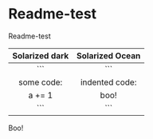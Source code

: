 # Readme-test
Readme-test

Solarized dark             |  Solarized Ocean
:-------------------------:|:-------------------------:
```                        |```
some code:                 |    indented code:
   a += 1                  |        boo!
```                        |```
Boo!
